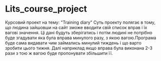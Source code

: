 # Lits_course_project
Курсовий проект на тему: "Training diary"
Суть проекту полягає в тому, що людина зайшовши на сайт зможе вводити свій список вправ і їх вагові значення. Ці дані будуть зберігатись і потім людині не потрібно буде згадувати яка була вправа минулого разу, з якою вагою.Програма буде сама видавати чим займались минулий тиждень і що варто зробити цього тижня. Далі наприклад якщо вправа була виконана 2-3 рази з тою ж вагою буде пропонувати збільшити її.
